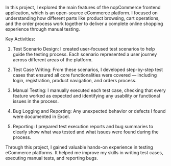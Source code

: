 In this project, I explored the main features of the nopCommerce frontend application, which is an open-source eCommerce platform. I focused on understanding how different parts like product browsing, cart operations, and the order process work together to deliver a complete online shopping experience through manual testing.

Key Activities:

1. Test Scenario Design: I created user-focused test scenarios to help guide the testing process. Each scenario represented a user journey across different areas of the platform.

2. Test Case Writing: From these scenarios, I developed step-by-step test cases that ensured all core functionalities were covered — including login, registration, product navigation, and orders process.

3. Manual Testing: I manually executed each test case, checking that every feature worked as expected and identifying any usability or functional issues in the process.

4. Bug Logging and Reporting: Any unexpected behavior or defects I found were documented in Excel.

5. Reporting: I prepared test execution reports and bug summaries to clearly show what was tested and what issues were found during the process.

Through this project, I gained valuable hands-on experience in testing eCommerce platforms. It helped me improve my skills in writing test cases, executing manual tests, and reporting bugs.

